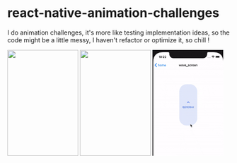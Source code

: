 # react-native-animation-challenges
I do animation challenges, it's more like testing implementation ideas, so the code might be a little messy, I haven't refactor or optimize it, so chill !

<!-- ![alt-text](https://github.com/dangkhoa2708/react-native-animation-challenges/blob/main/assets/gifs/chewing_gum.gif) -->
<div>
  <img src="https://github.com/dangkhoa2708/react-native-animation-challenges/blob/main/assets/gifs/chewing_gum.gif" width="160" height="240" />
<img src="https://github.com/dangkhoa2708/react-native-animation-challenges/blob/main/assets/gifs/tinder_card.gif" width="160" height="240" />
<img src="https://github.com/dangkhoa2708/react-native-animation-challenges/blob/main/assets/gifs/wave.gif" width="160" height="240" />

  </div>


